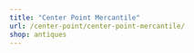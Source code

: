 ```yaml
---
title: "Center Point Mercantile"
url: /center-point/center-point-mercantile/
shop: antiques
---
```

